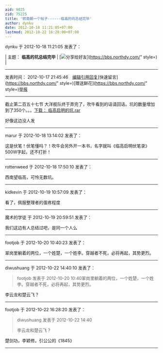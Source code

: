 ```yaml
---
aid: 9025
zid: 75225
title: '转南朝一个帖子------临高的坑总结完毕'
author: dynku
date: 2012-10-18 11:21:05+07:00
lastmod: 2012-10-22 16:28:00+07:00
---
```


dynku 于 2012-10-18 11:21:05 发表了：

| 主题： **临高的坑总结完毕** | [![](http://59.173.12.109:8181/images/share.gif)分享给好友](https://bbs.northdy.com/" style=) |



* * *



发表时间： 2012-10-17 21:45:46　[编辑](http://www.sbanzu.com/topicedit.asp?TopicID=3916869)[引用回复](http://www.sbanzu.com/reply.asp?topicid=3916869&QuoteType=1)[快速留言](https://bbs.northdy.com/" style=)[赠送鲜花](https://bbs.northdy.com/" style=)[举报](http://www.sbanzu.com/report.asp?topicid=3916869)



* * *



截止第二百五十七节 大洋舰队终于弄完了，吹牛看到的话请回话。坑的数量增加到了350个。。。[下载： 临高启明的坑.rar](http://howfile.com/file/freelancer/8a9ccf87/)

好像这边没人发

---------

marur 于 2012-10-18 13:14:02 发表了：

这是伏笔！伏笔懂吗？！吹牛会另外开一本书，名字就叫《临高启明伏笔录》500W字起，还不打折！

---------

rottenweed 于 2012-10-18 17:50:10 发表了：

西南望临高，可怜无数坑。

---------

kidkevin 于 2012-10-19 10:57:09 发表了：

看了，佩服整理者的蛋疼程度

---------

魔术的学徒 于 2012-10-19 20:59:51 发表了：

我们这边有人总结过吧，是同一个人么

---------

footjob 于 2012-10-20 10:40:23 发表了：

翠岗里躺着的两位，一个姓楚，一个姓李。穿越者不死，必将再起，其势更烈。

---------

diwushuang 于 2012-10-22 14:40:10 发表了：

> footjob 发表于 2012-10-20 10:40翠岗里躺着的两位，一个姓楚，一个姓李。穿越者不死，必将再起，其势更烈。



李云龙和楚云飞？

---------

footjob 于 2012-10-22 16:28:20 发表了：

> diwushuang 发表于 2012-10-22 14:40
> 
> 李云龙和楚云飞？



楚剑功，李颖修。引公公的《1845》

---------

